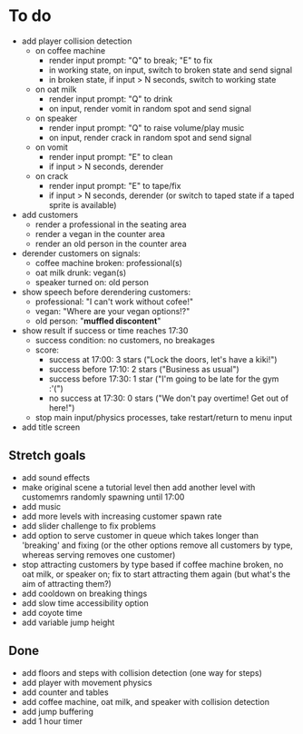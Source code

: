 # To do

- add player collision detection
  - on coffee machine
    - render input prompt: "Q" to break; "E" to fix
    - in working state, on input, switch to broken state and send signal
    - in broken state, if input > N seconds, switch to working state
  - on oat milk
    - render input prompt: "Q" to drink
    - on input, render vomit in random spot and send signal
  - on speaker
    - render input prompt: "Q" to raise volume/play music
    - on input, render crack in random spot and send signal
  - on vomit
    - render input prompt: "E" to clean
    - if input > N seconds, derender
  - on crack
    - render input prompt: "E" to tape/fix
    - if input > N seconds, derender (or switch to taped state if a taped sprite
      is available)
- add customers
  - render a professional in the seating area
  - render a vegan in the counter area
  - render an old person in the counter area
- derender customers on signals:
  - coffee machine broken: professional(s)
  - oat milk drunk: vegan(s)
  - speaker turned on: old person
- show speech before derendering customers:
  - professional: "I can't work without cofee!"
  - vegan: "Where are your vegan options!?"
  - old person: "**muffled discontent**"
- show result if success or time reaches 17:30
  - success condition: no customers, no breakages
  - score:
    - success at 17:00: 3 stars ("Lock the doors, let's have a kiki!")
    - success before 17:10: 2 stars ("Business as usual")
    - success before 17:30: 1 star ("I'm going to be late for the gym :'(")
    - no success at 17:30: 0 stars ("We don't pay overtime! Get out of here!")
  - stop main input/physics processes, take restart/return to menu input
- add title screen

## Stretch goals

- add sound effects
- make original scene a tutorial level then add another level with customemrs
  randomly spawning until 17:00
- add music
- add more levels with increasing customer spawn rate
- add slider challenge to fix problems
- add option to serve customer in queue which takes longer than 'breaking' and
  fixing (or the other options remove all customers by type, whereas serving
  removes one customer)
- stop attracting customers by type based if coffee machine broken, no oat milk,
  or speaker on; fix to start attracting them again (but what's the aim of
  attracting them?)
- add cooldown on breaking things
- add slow time accessibility option
- add coyote time
- add variable jump height

## Done

- add floors and steps with collision detection (one way for steps)
- add player with movement physics
- add counter and tables
- add coffee machine, oat milk, and speaker with collision detection
- add jump buffering
- add 1 hour timer
